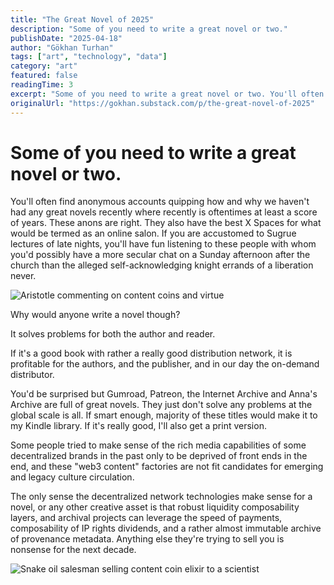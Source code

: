 ```yaml
---
title: "The Great Novel of 2025"
description: "Some of you need to write a great novel or two."
publishDate: "2025-04-18"
author: "Gökhan Turhan"
tags: ["art", "technology", "data"]
category: "art"
featured: false
readingTime: 3
excerpt: "Some of you need to write a great novel or two. You'll often find anonymous accounts quipping how and why we haven't had any great novels recently where recently is oftentimes at least a score..."
originalUrl: "https://gokhan.substack.com/p/the-great-novel-of-2025"
---
```


# Some of you need to write a great novel or two.

You'll often find anonymous accounts quipping how and why we haven't had any great novels recently where recently is oftentimes at least a score of years. These anons are right. They also have the best X Spaces for what would be termed as an online salon. If you are accustomed to Sugrue lectures of late nights, you'll have fun listening to these people with whom you'd possibly have a more secular chat on a Sunday afternoon after the church than the alleged self-acknowledging knight errands of a liberation never.

![Aristotle commenting on content coins and virtue](/images/aristotle-content-coin-comic.jpg)

Why would anyone write a novel though?

It solves problems for both the author and reader.

If it's a good book with rather a really good distribution network, it is profitable for the authors, and the publisher, and in our day the on-demand distributor.

You'd be surprised but Gumroad, Patreon, the Internet Archive and Anna's Archive are full of great novels. They just don't solve any problems at the global scale is all. If smart enough, majority of these titles would make it to my Kindle library. If it's really good, I'll also get a print version.

Some people tried to make sense of the rich media capabilities of some decentralized brands in the past only to be deprived of front ends in the end, and these "web3 content" factories are not fit candidates for emerging and legacy culture circulation.

The only sense the decentralized network technologies make sense for a novel, or any other creative asset is that robust liquidity composability layers, and archival projects can leverage the speed of payments, composability of IP rights dividends, and a rather almost immutable archive of provenance metadata. Anything else they're trying to sell you is nonsense for the next decade.

![Snake oil salesman selling content coin elixir to a scientist](/images/content-coin-snake-oil-scientist.jpg)